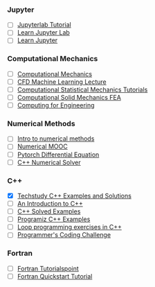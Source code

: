 ### Jupyter
- [ ] [Jupyterlab Tutorial](http://justinbois.github.io/bootcamp/2020_fsri/index.html)
- [ ] [Learn Jupyter Lab](https://github.com/holdeepang/learn-jupyterlab)
- [ ] [Learn Jupyter](https://github.com/holdeepang/learn_jupyter)

### Computational Mechanics
- [ ] [Computational Mechanics](https://github.com/holdeepang/computational-mechanics)
- [ ] [CFD Machine Learning Lecture](https://github.com/holdeepang/ml-cfd-lecture)
- [ ] [Computational Statistical Mechanics Tutorials](https://github.com/holdeepang/tutorials)
- [ ] [Computational Solid Mechanics FEA](https://github.com/holdeepang/feacourse)
- [ ] [Computing for Engineering](https://github.com/holdeepang/EngComp)

### Numerical Methods
- [ ] [Intro to numerical methods](https://github.com/holdeepang/intro-numerical-methods)
- [ ] [Numerical MOOC](https://github.com/holdeepang/numerical-mooc)
- [ ] [Pytorch Differential Equation](https://github.com/holdeepang/torchdyn)
- [ ] [C++ Numerical Solver](https://github.com/holdeepang/CppNumericalSolvers)

### C++
- [x] [Techstudy C++ Examples and Solutions](https://techstudy.org/CplusplusLanguage/cpp-programming-example-and-solutions#:~:text=List%20of%20C%2B%2B%20language%20Pointer%20Exercise%201%20Write,concatenate%20two%20strings%20using%20pointer%20More%20items...%20)
- [ ] [An Introduction to C++](https://www.doc.ic.ac.uk/~wjk/c++intro/CourseStructure.html#S5)
- [ ] [C++ Solved Examples](https://www.includehelp.com/cpp-programming-examples-solved-cpp-programs.aspx)
- [ ] [Programiz C++ Examples](https://www.programiz.com/cpp-programming/examples)
- [ ] [Loop programming exercises in C++](https://t4tutorials.com/loop-programming-exercises-and-solutions-in-c/)
- [ ] [Programmer's Coding Challenge](https://www.programmr.com/exercises?lang=cpp)

### Fortran
- [ ] [Fortran Tutorialspoint](https://www.tutorialspoint.com/fortran/index.htm)
- [ ] [Fortran Quickstart Tutorial](https://fortran-lang.org/learn/quickstart)
